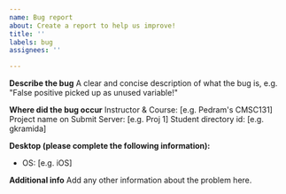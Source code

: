 ```yaml
---
name: Bug report
about: Create a report to help us improve!
title: ''
labels: bug
assignees: ''

---
```


**Describe the bug**
A clear and concise description of what the bug is, e.g. "False positive picked up as unused variable!"

**Where did the bug occur**
Instructor & Course: [e.g. Pedram's CMSC131]
Project name on Submit Server: [e.g. Proj 1]
Student directory id: [e.g. gkramida]

**Desktop (please complete the following information):**
 - OS: [e.g. iOS]

**Additional info**
Add any other information about the problem here.
